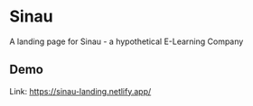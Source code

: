 # Sinau
A landing page for Sinau - a hypothetical E-Learning Company

## Demo
Link: https://sinau-landing.netlify.app/